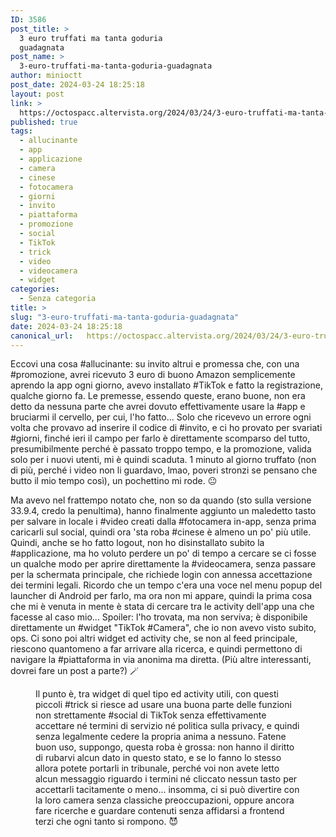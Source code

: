 ```yaml
---
ID: 3586
post_title: >
  3 euro truffati ma tanta goduria
  guadagnata
post_name: >
  3-euro-truffati-ma-tanta-goduria-guadagnata
author: minioctt
post_date: 2024-03-24 18:25:18
layout: post
link: >
  https://octospacc.altervista.org/2024/03/24/3-euro-truffati-ma-tanta-goduria-guadagnata/
published: true
tags:
  - allucinante
  - app
  - applicazione
  - camera
  - cinese
  - fotocamera
  - giorni
  - invito
  - piattaforma
  - promozione
  - social
  - TikTok
  - trick
  - video
  - videocamera
  - widget
categories:
  - Senza categoria
title: >
slug: "3-euro-truffati-ma-tanta-goduria-guadagnata"
date: 2024-03-24 18:25:18
canonical_url:   https://octospacc.altervista.org/2024/03/24/3-euro-truffati-ma-tanta-goduria-guadagnata/
---
```

<!-- wp:paragraph -->
<p markdown="1">Eccovi una cosa #allucinante: su invito altrui e promessa che, con una #promozione, avrei ricevuto 3 euro di buono Amazon semplicemente aprendo la app ogni giorno, avevo installato #TikTok e fatto la registrazione, qualche giorno fa. Le premesse, essendo queste, erano buone, non era detto da nessuna parte che avrei dovuto effettivamente usare la #app e bruciarmi il cervello, per cui, l'ho fatto... Solo che ricevevo un errore ogni volta che provavo ad inserire il codice di #invito, e ci ho provato per svariati #giorni, finché ieri il campo per farlo è direttamente scomparso del tutto, presumibilmente perché è passato troppo tempo, e la promozione, valida solo per i nuovi utenti, mi è quindi scaduta. 1 minuto al giorno truffato (non di più, perché i video non li guardavo, lmao, poveri stronzi se pensano che butto il mio tempo così), un pochettino mi rode. 😐️</p>
<!-- /wp:paragraph -->

<!-- wp:paragraph -->
<p markdown="1">Ma avevo nel frattempo notato che, non so da quando (sto sulla versione 33.9.4, credo la penultima), hanno finalmente aggiunto un maledetto tasto per salvare in locale i #video creati dalla #fotocamera in-app, senza prima caricarli sul social, quindi ora 'sta roba #cinese è almeno un po' più utile. Quindi, anche se ho fatto logout, non ho disinstallato subito la #applicazione, ma ho voluto perdere un po' di tempo a cercare se ci fosse un qualche modo per aprire direttamente la #videocamera, senza passare per la schermata principale, che richiede login con annessa accettazione dei termini legali. Ricordo che un tempo c'era una voce nel menu popup del launcher di Android per farlo, ma ora non mi appare, quindi la prima cosa che mi è venuta in mente è stata di cercare tra le activity dell'app una che facesse al caso mio... Spoiler: l'ho trovata, ma non serviva; è disponibile direttamente un #widget "TikTok #Camera", che io non avevo visto subito, ops. Ci sono poi altri widget ed activity che, se non al feed principale, riescono quantomeno a far arrivare alla ricerca, e quindi permettono di navigare la #piattaforma in via anonima ma diretta. (Più altre interessanti, dovrei fare un post a parte?) 🪄️</p>
<!-- /wp:paragraph -->

<!-- wp:paragraph -->
<p markdown="1"></p>
<!-- /wp:paragraph -->

<!-- wp:image {"id":3587,"sizeSlug":"full","linkDestination":"none"} -->
<figure class="wp-block-image size-full"><img src="https://octospacc.github.io/microblog-mirror/assets/uploads/2024/03/image-15.png" alt="" class="wp-image-3587"/><figcaption class="wp-element-caption">Il punto è, tra widget di quel tipo ed activity utili, con questi piccoli #trick si riesce ad usare una buona parte delle funzioni non strettamente #social di TikTok senza effettivamente accettare né termini di servizio né politica sulla privacy, e quindi senza legalmente cedere la propria anima a nessuno. Fatene buon uso, suppongo, questa roba è grossa: non hanno il diritto di rubarvi alcun dato in questo stato, e se lo fanno lo stesso allora potete portarli in tribunale, perché voi non avete letto alcun messaggio riguardo i termini né cliccato nessun tasto per accettarli tacitamente o meno... insomma, ci si può divertire con la loro camera senza classiche preoccupazioni, oppure ancora fare ricerche e guardare contenuti senza affidarsi a frontend terzi che ogni tanto si rompono. 😈️</figcaption></figure>
<!-- /wp:image -->